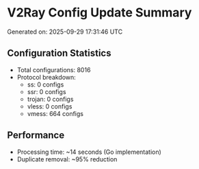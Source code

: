 # V2Ray Config Update Summary
Generated on: 2025-09-29 17:31:46 UTC

## Configuration Statistics
- Total configurations: 8016
- Protocol breakdown:
  - ss: 0 configs
  - ssr: 0 configs
  - trojan: 0 configs
  - vless: 0 configs
  - vmess: 664 configs

## Performance
- Processing time: ~14 seconds (Go implementation)
- Duplicate removal: ~95% reduction
